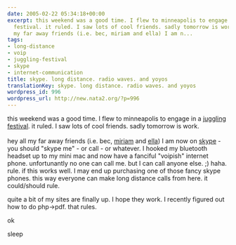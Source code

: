 ```yaml
---
date: 2005-02-22 05:34:18+00:00
excerpt: this weekend was a good time. I flew to minneapolis to engage in a juggling
  festival. it ruled. I saw lots of cool friends. sadly tomorrow is work. hey all
  my far away friends (i.e. bec, miriam and ella) I am n...
tags:
- long-distance
- voip
- juggling-festival
- skype
- internet-communication
title: skype. long distance. radio waves. and yoyos
translationKey: skype. long distance. radio waves. and yoyos
wordpress_id: 996
wordpress_url: http://new.nata2.org/?p=996
---
```


<p>this weekend was a good time. I flew to minneapolis to engage in a <a href="http://www.mondofest.org/" target="_self">juggling festival</a>. it ruled. I saw lots of cool friends. sadly tomorrow is work. <br /><br />hey all my far away friends (i.e. bec, <a href="http://www.mimiblume.com/" target="_self">miriam</a> and <a href="http://home.kimo.com.tw/pzantique/" target="_self">ella</a>) I am now on <a href="http://www.skype.com/" target="_blank">skype</a> - you should &quot;skype me&quot; - or call - or whatever. I hooked my bluetooth headset up to my mini mac and now have a fanciful &quot;voipish&quot; internet phone. unfortunantly no one can call me. but I can call anyone else. ;) haha. rule. if this works well. I may end up purchasing one of those fancy skype phones. this way everyone can make long distance calls from here. it could/should rule.</p><p>quite a bit of my sites are finally up. I hope they work. I recently figured out how to do php-&gt;pdf. that rules. </p><p>ok</p><p>sleep </p>